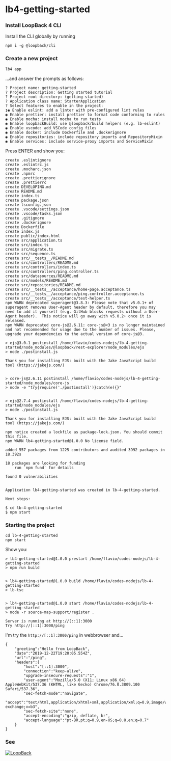 # lb4-getting-started


### Install LoopBack 4 CLI

Install the CLI globally by running

    npm i -g @loopback/cli


### Create a new project

    lb4 app

...and answer the prompts as follows:

    ? Project name: getting-started
    ? Project description: Getting started tutorial
    ? Project root directory: (getting-started)
    ? Application class name: StarterApplication
    ? Select features to enable in the project:
    ❯◉ Enable eslint: add a linter with pre-configured lint rules
    ◉ Enable prettier: install prettier to format code conforming to rules
    ◉ Enable mocha: install mocha to run tests
    ◉ Enable loopbackBuild: use @loopback/build helpers (e.g. lb-eslint)
    ◉ Enable vscode: add VSCode config files
    ◉ Enable docker: include Dockerfile and .dockerignore
    ◉ Enable repositories: include repository imports and RepositoryMixin
    ◉ Enable services: include service-proxy imports and ServiceMixin

Press ENTER and show you:

    create .eslintignore
    create .eslintrc.js
    create .mocharc.json
    create .npmrc
    create .prettierignore
    create .prettierrc
    create DEVELOPING.md
    create README.md
    create index.ts
    create package.json
    create tsconfig.json
    create .vscode/settings.json
    create .vscode/tasks.json
    create .gitignore
    create .dockerignore
    create Dockerfile
    create index.js
    create public/index.html
    create src/application.ts
    create src/index.ts
    create src/migrate.ts
    create src/sequence.ts
    create src/__tests__/README.md
    create src/controllers/README.md
    create src/controllers/index.ts
    create src/controllers/ping.controller.ts
    create src/datasources/README.md
    create src/models/README.md
    create src/repositories/README.md
    create src/__tests__/acceptance/home-page.acceptance.ts
    create src/__tests__/acceptance/ping.controller.acceptance.ts
    create src/__tests__/acceptance/test-helper.ts
    npm WARN deprecated superagent@3.8.3: Please note that v5.0.1+ of superagent removes User-Agent header by default, therefore you may need to add it yourself (e.g. GitHub blocks requests without a User-Agent header).  This notice will go away with v5.0.2+ once it is released.
    npm WARN deprecated core-js@2.6.11: core-js@<3 is no longer maintained and not recommended for usage due to the number of issues. Please, upgrade your dependencies to the actual version of core-js@3.

    > ejs@3.0.1 postinstall /home/flavio/codes-nodejs/lb-4-getting-started/node_modules/@loopback/rest-explorer/node_modules/ejs
    > node ./postinstall.js

    Thank you for installing EJS: built with the Jake JavaScript build tool (https://jakejs.com/)


    > core-js@2.6.11 postinstall /home/flavio/codes-nodejs/lb-4-getting-started/node_modules/core-js
    > node -e "try{require('./postinstall')}catch(e){}"


    > ejs@2.7.4 postinstall /home/flavio/codes-nodejs/lb-4-getting-started/node_modules/ejs
    > node ./postinstall.js

    Thank you for installing EJS: built with the Jake JavaScript build tool (https://jakejs.com/)

    npm notice created a lockfile as package-lock.json. You should commit this file.
    npm WARN lb4-getting-started@1.0.0 No license field.

    added 557 packages from 1225 contributors and audited 3992 packages in 18.392s

    18 packages are looking for funding
        run `npm fund` for details

    found 0 vulnerabilities


    Application lb4-getting-started was created in lb-4-getting-started.

    Next steps:

    $ cd lb-4-getting-started
    $ npm start



### Starting the project

    cd lb-4-getting-started
    npm start

Show you:

    > lb4-getting-started@1.0.0 prestart /home/flavio/codes-nodejs/lb-4-getting-started
    > npm run build


    > lb4-getting-started@1.0.0 build /home/flavio/codes-nodejs/lb-4-getting-started
    > lb-tsc


    > lb4-getting-started@1.0.0 start /home/flavio/codes-nodejs/lb-4-getting-started
    > node -r source-map-support/register .

    Server is running at http://[::1]:3000
    Try http://[::1]:3000/ping


I'm try the `http://[::1]:3000/ping` in webbrowser and...

    {
        "greeting":"Hello from LoopBack",
        "date":"2019-12-22T19:20:05.554Z",
        "url":"/ping",
        "headers":{
            "host":"[::1]:3000",
            "connection":"keep-alive",
            "upgrade-insecure-requests":"1",
            "user-agent":"Mozilla/5.0 (X11; Linux x86_64) AppleWebKit/537.36 (KHTML, like Gecko) Chrome/76.0.3809.100 Safari/537.36",
            "sec-fetch-mode":"navigate",
            "accept":"text/html,application/xhtml+xml,application/xml;q=0.9,image/webp,image/apng,*/*;q=0.8,application/signed-exchange;v=b3",
            "sec-fetch-site":"none",
            "accept-encoding":"gzip, deflate, br",
            "accept-language":"pt-BR,pt;q=0.9,en-US;q=0.8,en;q=0.7"
        }
    }


### See

[![LoopBack](https://github.com/strongloop/loopback-next/raw/master/docs/site/imgs/branding/Powered-by-LoopBack-Badge-(blue)-@2x.png)](http://loopback.io/)
